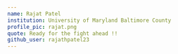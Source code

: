 ```yaml
---
name: Rajat Patel
institution: University of Maryland Baltimore County
profile_pic: rajat.png
quote: Ready for the fight ahead !!
github_user: rajathpatel23
---
```

